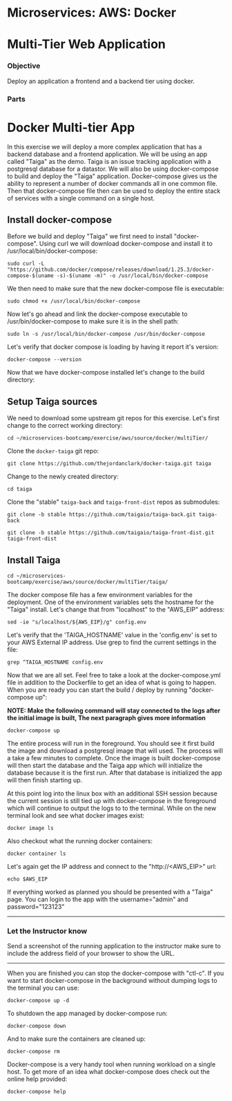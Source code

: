 # Microservices: AWS: Docker
# Multi-Tier Web Application

### Objective

Deploy an application a frontend and a backend tier using docker.

### Parts


# Docker Multi-tier App

In this exercise we will deploy a more complex application that has a backend database and a frontend application.  We will be using an app called "Taiga" as the demo.  Taiga is an issue tracking application with a postgresql database for a datastor.  We will also be using docker-compose to build and deploy the "Taiga" application.  Docker-compose gives us the ability to represent a number of docker commands all in one common file.  Then that docker-compose file then can be used to deploy the entire stack of services with a single command on a single host.

## Install docker-compose

Before we build and deploy "Taiga" we first need to install "docker-compose".  Using curl we will download docker-compose and install it to /usr/local/bin/docker-compose:

~~~shell
sudo curl -L "https://github.com/docker/compose/releases/download/1.25.3/docker-compose-$(uname -s)-$(uname -m)" -o /usr/local/bin/docker-compose
~~~

We then need to make sure that the new docker-compose file is executable:

~~~shell
sudo chmod +x /usr/local/bin/docker-compose
~~~

Now let's go ahead and link the docker-compose executable to /usr/bin/docker-compose to make sure it is in the shell path:

~~~shell
sudo ln -s /usr/local/bin/docker-compose /usr/bin/docker-compose
~~~

Let's verify that docker compose is loading by having it report it's version:

~~~shell
docker-compose --version
~~~

Now that we have docker-compose installed let's change to the build directory:

## Setup Taiga sources

We need to download some upstream git repos for this exercise.  Let's first change to the correct working directory:

~~~shell
cd ~/microservices-bootcamp/exercise/aws/source/docker/multiTier/
~~~

Clone the `docker-taiga` git repo:

~~~shell
git clone https://github.com/thejordanclark/docker-taiga.git taiga
~~~

Change to the newly created directory:

~~~shell
cd taiga
~~~

Clone the "stable" `taiga-back` and `taiga-front-dist` repos as submodules:

~~~shell
git clone -b stable https://github.com/taigaio/taiga-back.git taiga-back
~~~

~~~shell
git clone -b stable https://github.com/taigaio/taiga-front-dist.git taiga-front-dist
~~~

## Install Taiga

~~~shell
cd ~/microservices-bootcamp/exercise/aws/source/docker/multiTier/taiga/
~~~

The docker compose file has a few environment variables for the deployment.  One of the environment variables sets the hostname for the "Taiga" install.  Let's change that from "localhost" to the "AWS_EIP" address:

~~~shell
sed -ie "s/localhost/${AWS_EIP}/g" config.env
~~~

Let's verify that the 'TAIGA_HOSTNAME' value in the 'config.env' is set to your AWS External IP address.  Use grep to find the current settings in the file:

~~~shell
grep ^TAIGA_HOSTNAME config.env
~~~

Now that we are all set.  Feel free to take a look at the docker-compose.yml file in addition to the Dockerfile to get an idea of what is going to happen.  When you are ready you can start the build / deploy by running "docker-compose up":

__NOTE: Make the following command will stay connected to the logs after the initial image is built, The next paragraph gives more information__

~~~shell
docker-compose up
~~~

The entire process will run in the foreground.  You should see it first build the image and download a postgresql image that will used.  The process will a take a few minutes to complete.  Once the image is built docker-compose will then start the database and the Taiga app which will initialize the database because it is the first run.  After that database is initialized the app will then finish starting up.

At this point log into the linux box with an additional SSH session because the current session is still tied up with docker-compose in the foreground which will continue to output the logs to to the terminal.  While on the new terminal look and see what docker images exist:

~~~shell
docker image ls
~~~

Also checkout what the running docker containers:

~~~shell
docker container ls
~~~

Let's again get the IP address and connect to the "http://<AWS_EIP>" url:

~~~shell
echo $AWS_EIP
~~~

If everything worked as planned you should be presented with a "Taiga" page.  You can login to the app with the username="admin" and password="123123"

___

### Let the Instructor know

Send a screenshot of the running application to the instructor make sure to include the address field of your browser to show the URL.

___

When you are finished you can stop the docker-compose with "ctl-c".  If you want to start docker-compose in the background without dumping logs to the terminal you can use:

~~~shell
docker-compose up -d
~~~

To shutdown the app managed by docker-compose run:

~~~shell
docker-compose down
~~~

And to make sure the containers are cleaned up:

~~~shell
docker-compose rm
~~~

Docker-compose is a very handy tool when running workload on a single host.  To get more of an idea what docker-compose does check out the online help provided:

~~~shell
docker-compose help
~~~
